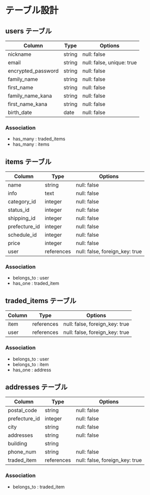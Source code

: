 # テーブル設計

## users テーブル

| Column             | Type    | Options                   |
| ------------------ | ------- | ------------------------- |
| nickname           | string  | null: false               |
| email              | string  | null: false, unique: true |
| encrypted_password | string  | null: false               |
| family_name        | string  | null: false               |
| first_name         | string  | null: false               |
| family_name_kana   | string  | null: false               |
| first_name_kana    | string  | null: false               |
| birth_date         | date    | null: false               |

### Association

- has_many : traded_items
- has_many : items


## items テーブル

| Column        | Type       | Options                        |
| ------------- | ---------- | ------------------------------ |
| name          | string     | null: false                    |
| info          | text       | null: false                    |
| category_id   | integer    | null: false                    |
| status_id     | integer    | null: false                    |
| shipping_id   | integer    | null: false                    |
| prefecture_id | integer    | null: false                    |
| schedule_id   | integer    | null: false                    |
| price         | integer    | null: false                    |
| user          | references | null: false, foreign_key: true |

### Association

- belongs_to : user
- has_one    : traded_item


## traded_items テーブル

| Column | Type       | Options                        |
| ------ | ---------- | ------------------------------ |
| item   | references | null: false, foreign_key: true |
| user   | references | null: false, foreign_key: true |

### Association

- belongs_to : user
- belongs_to : item
- has_one    : address


## addresses テーブル

| Column        | Type       | Options                        |
| ------------- | ---------- | -------------------------------|
| postal_code   | string     | null: false                    |
| prefecture_id | integer    | null: false                    |
| city          | string     | null: false                    |
| addresses     | string     | null: false                    |
| building      | string     |                                |
| phone_num     | string     | null: false                    |
| traded_item   | references | null: false, foreign_key: true |


### Association

- belongs_to : traded_item
